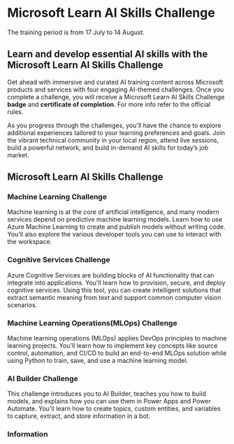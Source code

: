 # Microsoft Learn AI Skills Challenge

The training period is from 17 July to 14 August.

## Learn and develop essential AI skills with the Microsoft Learn AI Skills Challenge

Get ahead with immersive and curated AI training content across Microsoft products and services with four engaging AI-themed challenges. Once you complete a challenge, you will receive a Microsoft Learn AI Skills Challenge **badge** and **certificate of completion**. For more info refer to the official rules.

As you progress through the challenges, you'll have the chance to explore additional experiences tailored to your learning preferences and goals. Join the vibrant technical community in your local region, attend live sessions, build a powerful network, and build in-demand AI skills for today’s job market.

## Microsoft Learn AI Skills Challenge 

### Machine Learning Challenge

Machine learning is at the core of artificial intelligence, and many modern services depend on predictive machine learning models. Learn how to use Azure Machine Learning to create and publish models without writing code. You'll also explore the various developer tools you can use to interact with the workspace.

### Cognitive Services Challenge

Azure Cognitive Services are building blocks of AI functionality that can integrate into applications. You'll learn how to provision, secure, and deploy cognitive services. Using this tool, you can create intelligent solutions that extract semantic meaning from text and support common computer vision scenarios.

### Machine Learning Operations(MLOps) Challenge

Machine learning operations (MLOps) applies DevOps principles to machine learning projects. You'll learn how to implement key concepts like source control, automation, and CI/CD to build an end-to-end MLOps solution while using Python to train, save, and use a machine learning model.

### AI Builder Challenge

This challenge introduces you to AI Builder, teaches you how to build models, and explains how you can use them in Power Apps and Power Automate. You'll learn how to create topics, custom entities, and variables to capture, extract, and store information in a bot.

### Information

<a href = "https://www.microsoft.com/en-US/cloudskillschallenge/ai/registration/2023?ocid=aisc23_CSC_experiences_nge" alt="Microsoft Learn AI Challenge" target="_blank">
